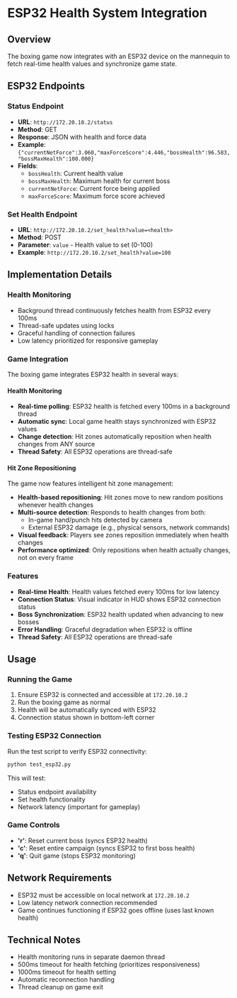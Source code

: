 # ESP32 Health System Integration

## Overview

The boxing game now integrates with an ESP32 device on the mannequin to fetch real-time health values and synchronize game state.

## ESP32 Endpoints

### Status Endpoint

-   **URL**: `http://172.20.10.2/status`
-   **Method**: GET
-   **Response**: JSON with health and force data
-   **Example**: `{"currentNetForce":3.060,"maxForceScore":4.446,"bossHealth":96.583,"bossMaxHealth":100.000}`
-   **Fields**:
    -   `bossHealth`: Current health value
    -   `bossMaxHealth`: Maximum health for current boss
    -   `currentNetForce`: Current force being applied
    -   `maxForceScore`: Maximum force score achieved

### Set Health Endpoint

-   **URL**: `http://172.20.10.2/set_health?value=<health>`
-   **Method**: POST
-   **Parameter**: `value` - Health value to set (0-100)
-   **Example**: `http://172.20.10.2/set_health?value=100`

## Implementation Details

### Health Monitoring

-   Background thread continuously fetches health from ESP32 every 100ms
-   Thread-safe updates using locks
-   Graceful handling of connection failures
-   Low latency prioritized for responsive gameplay

### Game Integration

The boxing game integrates ESP32 health in several ways:

#### Health Monitoring

-   **Real-time polling**: ESP32 health is fetched every 100ms in a background thread
-   **Automatic sync**: Local game health stays synchronized with ESP32 values
-   **Change detection**: Hit zones automatically reposition when health changes from ANY source
-   **Thread Safety**: All ESP32 operations are thread-safe

#### Hit Zone Repositioning

The game now features intelligent hit zone management:

-   **Health-based repositioning**: Hit zones move to new random positions whenever health changes
-   **Multi-source detection**: Responds to health changes from both:
    -   In-game hand/punch hits detected by camera
    -   External ESP32 damage (e.g., physical sensors, network commands)
-   **Visual feedback**: Players see zones reposition immediately when health changes
-   **Performance optimized**: Only repositions when health actually changes, not on every frame

### Features

-   **Real-time Health**: Health values fetched every 100ms for low latency
-   **Connection Status**: Visual indicator in HUD shows ESP32 connection status
-   **Boss Synchronization**: ESP32 health updated when advancing to new bosses
-   **Error Handling**: Graceful degradation when ESP32 is offline
-   **Thread Safety**: All ESP32 operations are thread-safe

## Usage

### Running the Game

1. Ensure ESP32 is connected and accessible at `172.20.10.2`
2. Run the boxing game as normal
3. Health will be automatically synced with ESP32
4. Connection status shown in bottom-left corner

### Testing ESP32 Connection

Run the test script to verify ESP32 connectivity:

```bash
python test_esp32.py
```

This will test:

-   Status endpoint availability
-   Set health functionality
-   Network latency (important for gameplay)

### Game Controls

-   **'r'**: Reset current boss (syncs ESP32 health)
-   **'c'**: Reset entire campaign (syncs ESP32 to first boss health)
-   **'q'**: Quit game (stops ESP32 monitoring)

## Network Requirements

-   ESP32 must be accessible on local network at `172.20.10.2`
-   Low latency network connection recommended
-   Game continues functioning if ESP32 goes offline (uses last known health)

## Technical Notes

-   Health monitoring runs in separate daemon thread
-   500ms timeout for health fetching (prioritizes responsiveness)
-   1000ms timeout for health setting
-   Automatic reconnection handling
-   Thread cleanup on game exit
